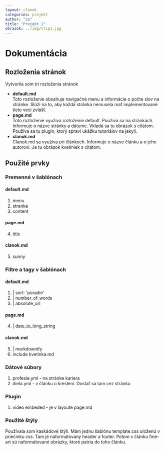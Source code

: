 ```yaml
---
layout: clanok
categories: projekt
author: "Ja"
title: "Projekt 1"
obrazok: ../img/vtip1.jpg
---
```

# Dokumentácia

## Rozloženia stránok

Vytvorila som tri rozloženia stránok

* **default.md**  
Toto rozloženie obsahuje navigačné menu a informácie o počte slov na stránke. Slúži na to, aby každá stránka nemusela mať implementované
tieto veci zvlášť.  
* **page.md**  
Toto rozloženie využíva rozloženie default. Používa sa na stránkach. Informuje o názve stránky a dátume.  Vkladá sa tu obrázok s citátom. 
Používa sa tu plugin, ktorý spraví ukážku tutoriálov na jekyll. 
* **clanok.md**  
Clanok.md sa využíva pri článkoch. Informuje o názve článku a o jeho autorovi. Je tu obrázok kvetiniek s citátom.

## Použité prvky

### Premenné v šablónach
#### default.md

1. menu
2. stranka
3. content

#### page.md

4. title

#### clanok.md

5. sunny

### Filtre a tagy v šablónach
#### default.md
1. \| sort: 'poradie'
2. \| number_of_words
3. \| absolute_url
#### page.md
4. \| date_to_long_string
#### clanok.md
5. \| markdownify
6. include kvetinka.md

### Dátové súbory
1. profesie.yml - na stránke kariera
2. diela.yml - v článku o kreslení. Dostať sa tam cez stránku 

### Plugin
1. video embeded - je v layoute page.md

### Použité štýly
Používala som kaskádové štýli. Mám jednu šablónu template.css uloženú v priečinku css. Tam je naformátovaný header a footer. Potom v článku
fine-art sú naformátované obrázky, ktoré patria do toho článku.

